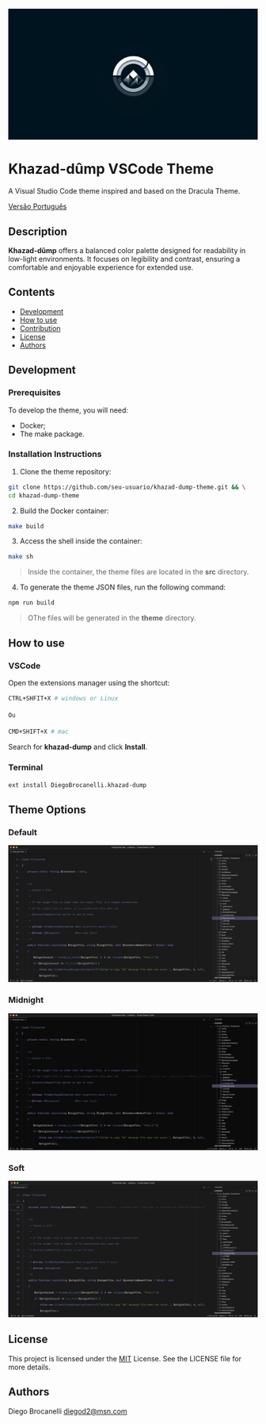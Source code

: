 ![Khazad-dûmp VSCode Theme project banner](/images/Khazad-dump.png)

# Khazad-dûmp VSCode Theme

A Visual Studio Code theme inspired and based on the Dracula Theme.

[Versão Português](README.md)

## Description

**Khazad-dûmp** offers a balanced color palette designed for readability in low-light environments. It focuses on legibility and contrast, ensuring a comfortable and enjoyable experience for extended use.

## Contents

- [Development](#development)
- [How to use](#how-to-use)
- [Contribution](#contribution)
- [License](#license)
- [Authors](#authors)

## Development

### Prerequisites

To develop the theme, you will need:

- Docker;
- The make package.

### Installation Instructions

1. Clone the theme repository:

```bash
git clone https://github.com/seu-usuario/khazad-dump-theme.git && \
cd khazad-dump-theme
```

2. Build the Docker container:

```bash
make build
```

3. Access the shell inside the container:

```bash
make sh
```

> Inside the container, the theme files are located in the **src** directory.

4. To generate the theme JSON files, run the following command:

```bash
npm run build
```

> OThe files will be generated in the **theme** directory.

## How to use

### VSCode

Open the extensions manager using the shortcut:

```bash
CTRL+SHFIT+X # windows or Linux

Ou

CMD+SHIFT+X # mac
```

Search for **khazad-dump** and click **Install**.

### Terminal

```bash
ext install DiegoBrocanelli.khazad-dump
```

## Theme Options

### Default

![Imagem da opção padrão do tema](/images/khazad-dump-vscode.png)

### Midnight

![Imagem da opção midnight do tema](/images/khazad-dump-midnight-vscode.png)

### Soft

![Imagem da opção soft do tema](/images/khazad-dump-soft-vscode.png)

## License

This project is licensed under the [MIT](LICENSE) License. See the LICENSE file for more details.

## Authors

Diego Brocanelli <diegod2@msn.com>
